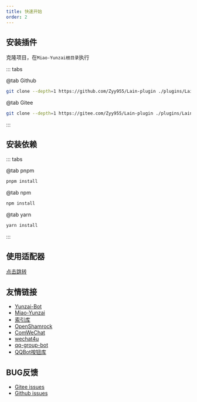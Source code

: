 ```yaml
---
title: 快速开始
order: 2
---
```




## 安装插件
克隆项目，在`Miao-Yunzai根目录`执行


::: tabs

@tab Github

```bash
git clone --depth=1 https://github.com/Zyy955/Lain-plugin ./plugins/Lain-plugin
```

@tab Gitee

```bash
git clone --depth=1 https://gitee.com/Zyy955/Lain-plugin ./plugins/Lain-plugin
```

:::

## 安装依赖

::: tabs

@tab pnpm

```bash
pnpm install
```

@tab npm 

```bash
npm install
```

@tab yarn

```bash
yarn install
```
:::

## 使用适配器

[点击跳转](./docs/)

## 友情链接

- [Yunzai-Bot](https://gitee.com/Le-niao/Yunzai-Bot)
- [Miao-Yunzai](https://github.com/yoimiya-kokomi/Miao-Yunzai)
- [索引库](https://github.com/yhArcadia/Yunzai-Bot-plugins-index)
- [OpenShamrock](https://github.com/whitechi73/OpenShamrock)
- [ComWeChat](https://github.com/JustUndertaker/ComWeChatBotClient)
- [wechat4u](https://github.com/nodeWechat/wechat4u/blob/master/run-core.js)
- [qq-group-bot](https://github.com/lc-cn/qq-group-bot)
- [QQBot按钮库](https://gitee.com/lava081/button)

## BUG反馈

- [Gitee issues](https://gitee.com/Zyy955/Lain-plugin/issues)
- [Github issues](https://github.com/Zyy955/Lain-plugin/issues)